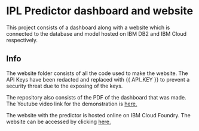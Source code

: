 # IPL Predictor dashboard and website

This project consists of a dashboard along with a website which is connected to the database and model hosted on IBM DB2 and IBM Cloud respectively.

## Info

The website folder consists of all the code used to make the website. The API Keys have been redacted and replaced with {{ API_KEY }} to prevent a security threat due to the exposing of the keys.

The repository also consists of the PDF of the dashboard that was made. The Youtube video link for the demonstration is [here.](https://www.youtube.com/watch?v=l_tG6Z6zT-w)

The website with the predictor is hosted online on IBM Cloud Foundry. The website can be accessed by clicking [here.](https://predictor-ipl-impressive-nyala-hu.eu-gb.mybluemix.net/)
